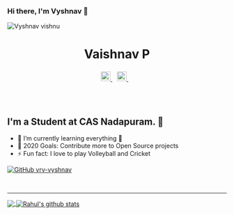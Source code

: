 ### Hi there, I'm  Vyshnav 👋

<p align="left"> <img src="https://komarev.com/ghpvc/?username=vrv-vyshnav&label=Views&color=blue&style=plastic" alt="Vyshnav vishnu" /> </p>

<h1 align='center'>
  Vaishnav P
 </h1>
<p align="center">

<a href="https://linkedin.com/in/vrv-vyshnav">
  <img alt="Vaishnav's Linkdein" width="22px" src="assets/linkedin.svg" />
</a>
&ensp;
<a href="https://wa.me/+918129637037">
  <img alt="Vaishnav's Whatsapp" width="22px" src="assets/whatsapp.svg" />
</a>
&ensp;
<a href="mailto:vrv.VaishnavP@gmail.com"><img height="26px" style=for-the-badge&logo=gmail&logoColor=red"/>
    
  </a>

</p>

<br>
<br>

## I'm a Student at CAS Nadapuram. 💪 

- 🌱 I’m currently learning everything 🤣
- 🥅 2020 Goals: Contribute more to Open Source projects
- ⚡ Fun fact: I love to play Volleyball and Cricket

[![GitHub vrv-vyshnav](https://img.shields.io/github/followers/vrv-vyshnav?label=follow&style=social)](https://github.com/vrv-vyshnav)


<br>


---

<a href="https://github.com/vrv-vyshnav">
  <img align="center" src="https://github-readme-stats.vercel.app/api/top-langs/?username=vrv-vyshnav&theme=dark&hide_langs_below=1" />
</a>
<a href="https://github.com/vrv-vyshnav">
 <img align="center" src="https://github-readme-stats.vercel.app/api?username=vrv-vyshnav&show_icons=true&theme=dark&line_height=27" alt="Rahul's github stats"/>
</a>

